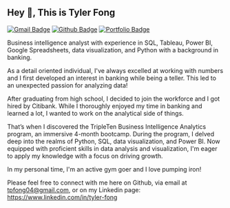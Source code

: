 ## Hey 👋, This is Tyler Fong
[![Gmail Badge](https://img.shields.io/badge/-tpfong04@gmail.com-c14438?style=flat&logo=Gmail&logoColor=white&link=mailto:tpfong04@gmail.com)](mailto:tpfong04@gmail.com) 
[![Github Badge](https://img.shields.io/badge/-TylerFong-grey?style=flat&logo=github&logoColor=white&link=https://github.com/Tyler-Fong/)](https://www.github.com/Tyler-Fong/) [![Portfolio Badge](https://img.shields.io/badge/portfolio-web-blue?style=flat&link=https://github.com/Tyler-Fong/Data_Projects_TripleTen/)](https://github.com/Tyler-Fong/Data_Projects_TripleTen/) <p align='left'>Business intelligence analyst with experience in SQL, Tableau, Power BI, Google Spreadsheets, data visualization, and Python with a background in banking.

As a detail oriented individual, I've always excelled at working with numbers and I first developed an interest in banking while being a teller. This led to an unexpected passion for analyzing data!

After graduating from high school, I decided to join the workforce and I got hired by Citibank. While I thoroughly enjoyed my time in banking and learned a lot, I wanted to work on the analytical side of things.

That’s when I discovered the TripleTen Business Intelligence Analytics program, an immersive 4-month bootcamp. During the program, I delved deep into the realms of Python, SQL, data visualization, and Power BI. Now equipped with proficient skills in data analysis and visualization, I'm eager to apply my knowledge with a focus on driving growth.

In my personal time, I'm an active gym goer and I love pumping iron!

Please feel free to connect with me here on Github, via email at tpfong04@gmail.com, or on my Linkedin page: https://www.linkedin.com/in/tyler-fong</p>
